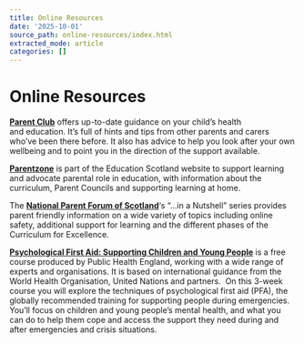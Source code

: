 ```yaml
---
title: Online Resources
date: '2025-10-01'
source_path: online-resources/index.html
extracted_mode: article
categories: []
---
```

# Online Resources

[**Parent Club**](https://www.parentclub.scot/)&nbsp;offers up-to-date guidance on your child’s health and&nbsp;education. It’s full of hints and tips from other parents and carers who’ve been there before. It also has advice to help you look after your own wellbeing and to point you in the direction of the support available.

**[Parentzone](https://education.gov.scot/parentzone)**&nbsp;is part of the&nbsp;Education&nbsp;Scotland website to support learning and advocate parental role in&nbsp;education, with information about the curriculum, Parent Councils and supporting learning at&nbsp;home.

The&nbsp;**[National Parent Forum of Scotland](https://www.npfs.org.uk/)**‘s “…in a Nutshell” series provides parent friendly information on a wide variety of topics including online safety, additional support for learning and the different phases of the Curriculum for Excellence.

[**Psychological First Aid: Supporting Children and Young People**](https://www.futurelearn.com/courses/psychological-first-aid-for-children-and-young-people) is a free course produced by Public Health England, working with a wide range of experts and organisations. It is based on international guidance from the World Health Organisation, United Nations and partners.&nbsp; On this 3-week course you will explore the techniques of psychological first aid (PFA), the globally recommended training for supporting people during emergencies. You’ll focus on children and young people’s mental health, and what you can do to help them cope and access the support they need during and after emergencies and crisis situations.

&nbsp;
